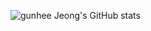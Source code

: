 ![gunhee Jeong's GitHub stats](https://github-readme-stats.vercel.app/api?username=gunhee-jeong&show_icons=true&theme=chartreuse-dark)

<!--
**gunhee-jeong/gunhee-jeong** is a ✨ _special_ ✨ repository because its `README.md` (this file) appears on your GitHub profile.

Here are some ideas to get you started:

- 🔭 I’m currently working on ...
- 🌱 I’m currently learning ...
- 👯 I’m looking to collaborate on ...
- 🤔 I’m looking for help with ...
- 💬 Ask me about ...
- 📫 How to reach me: ...
- 😄 Pronouns: ...
- ⚡ Fun fact: ...
-->
